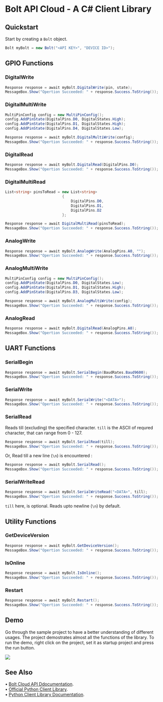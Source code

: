 # Bolt API Cloud - A C# Client Library

## Quickstart

Start by creating a `Bolt` object.

```c#
Bolt myBolt = new Bolt("<API KEY>", "DEVICE ID>");
```

## GPIO Functions

### DigitalWrite

```c#
Response response = await myBolt.DigitalWrite(pin, state);
MessageBox.Show("Opertion Succeeded: " + response.Success.ToString());
```

### DigitalMultiWrite

```c#
MultiPinConfig config = new MultiPinConfig();
config.AddPinState(DigitalPins.D0, DigitalStates.High);
config.AddPinState(DigitalPins.D1, DigitalStates.High);
config.AddPinState(DigitalPins.D4, DigitalStates.Low);

Response response = await myBolt.DigitalMultiWrite(config);
MessageBox.Show("Opertion Succeeded: " + response.Success.ToString());
```

### DigitalRead

```c#
Response response = await myBolt.DigitalRead(DigitalPins.D0);
MessageBox.Show("Opertion Succeeded: " + response.Success.ToString());
```

### DigitalMultiRead

```c#
List<string> pinsToRead = new List<string>
                          {
                              DigitalPins.D0,
                              DigitalPins.D1,
                              DigitalPins.D2
                          };

Response response = await DigitalMultiRead(pinsToRead);
MessageBox.Show("Opertion Succeeded: " + response.Success.ToString());
```

### AnalogWrite

```c#
Response response = await myBolt.AnalogWrite(AnalogPins.A0, "");
MessageBox.Show("Opertion Succeeded: " + response.Success.ToString());
```

### AnalogMultiWrite

```c#
MultiPinConfig config = new MultiPinConfig();
config.AddPinState(DigitalPins.D0, DigitalStates.Low);
config.AddPinState(DigitalPins.D1, DigitalStates.High);
config.AddPinState(DigitalPins.D3, DigitalStates.Low);

Response response = await myBolt.AnalogMultiWrite(config);
MessageBox.Show("Opertion Succeeded: " + response.Success.ToString());
```

### AnalogRead

```c#
Response response = await myBolt.DigitalRead(AnalogPins.A0);
MessageBox.Show("Opertion Succeeded: " + response.Success.ToString());
```

## UART Functions

### SerialBegin

```c#
Response response = await myBolt.SerialBegin(BaudRates.Baud9600);
MessageBox.Show("Opertion Succeeded: " + response.Success.ToString());
```

### SerialWrite

```c#
Response response = await myBolt.SerialWrite("<DATA>");
MessageBox.Show("Opertion Succeeded: " + response.Success.ToString());
```

### SerialRead

Reads till (excluding) the specified character. `till` is the ASCII of requred character, that can range from 0 - 127.

```c#
Response response = await myBolt.SerialRead(till);
MessageBox.Show("Opertion Succeeded: " + response.Success.ToString());
```

Or, Read till a new line (`\n`) is encountered :

```c#
Response response = await myBolt.SerialRead();
MessageBox.Show("Opertion Succeeded: " + response.Success.ToString());
```

### SerialWriteRead

```c#
Response response = await myBolt.SerialWriteRead("<DATA>", till);
MessageBox.Show("Opertion Succeeded: " + response.Success.ToString());
```

`till` here, is optional. Reads upto newline (`\n`) by default.

## Utility Functions

### GetDeviceVersion

```c#
Response response = await myBolt.GetDeviceVersion();
MessageBox.Show("Opertion Succeeded: " + response.Success.ToString());
```

### IsOnline

```c#
Response response = await myBolt.IsOnline();
MessageBox.Show("Opertion Succeeded: " + response.Success.ToString());
```

### Restart

```c#
Response response = await myBolt.Restart();
MessageBox.Show("Opertion Succeeded: " + response.Success.ToString());
```

## Demo

Go through the sample project to have a better understanding of different usages. The project demostrates almost all the functions of the library. To run the demo, right click on the project, set it as startup project and press the run button.

![](https://i.imgur.com/ikxmccI.png)

## See Also

• [Bolt Cloud API Ddocumentation](https://docs.boltiot.com/docs/introduction).<br />
• [Official Python Client Library](https://github.com/Inventrom/bolt-api-python).<br />
• [Python Client Library Documentation](https://docs.boltiot.com/docs/python-library).
